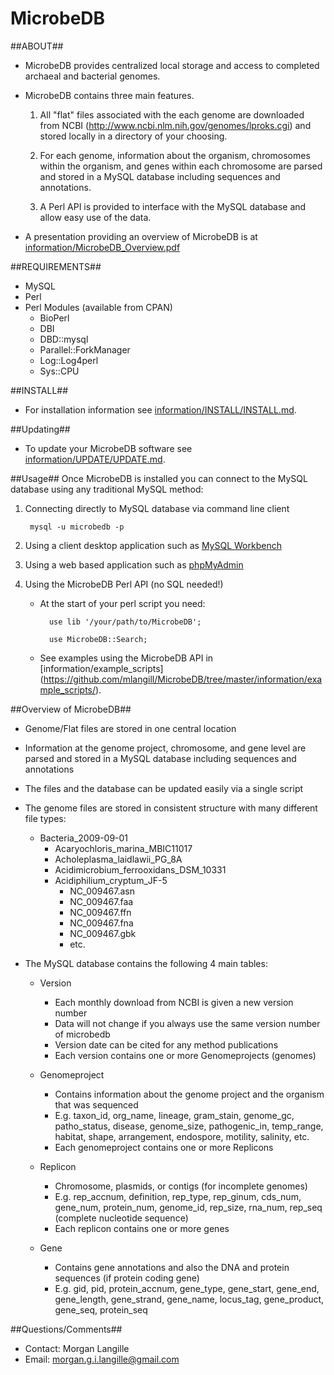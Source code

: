 MicrobeDB
=
##ABOUT##
* MicrobeDB provides centralized local storage and access to completed archaeal and bacterial genomes.

* MicrobeDB contains three main features. 

    1. All "flat" files associated with the each genome are downloaded from NCBI (http://www.ncbi.nlm.nih.gov/genomes/lproks.cgi) and stored locally in a directory of your choosing.

    2. For each genome, information about the organism, chromosomes within the organism, and genes within each chromosome are parsed and stored in a MySQL database including sequences and annotations.

    3. A Perl API is provided to interface with the MySQL database and allow easy use of the data.

* A presentation providing an overview of MicrobeDB is at [information/MicrobeDB_Overview.pdf](http://www.slideshare.net/mlangill/basic-overview-microbedb)

##REQUIREMENTS##
* MySQL
* Perl
* Perl Modules (available from CPAN)
    * BioPerl
    * DBI
    * DBD::mysql
    * Parallel::ForkManager
    * Log::Log4perl
    * Sys::CPU

##INSTALL##
* For installation information see [information/INSTALL/INSTALL.md](https://github.com/mlangill/MicrobeDB/blob/master/information/INSTALL/INSTALL.md).

##Updating##
* To update your MicrobeDB software see [information/UPDATE/UPDATE.md](https://github.com/mlangill/MicrobeDB/blob/master/information/UPDATE/UPDATE.md).

##Usage##
Once MicrobeDB is installed you can connect to the MySQL database using any traditional MySQL method:

1. Connecting directly to MySQL database via command line client

        mysql -u microbedb -p

2. Using a client desktop application such as [MySQL Workbench](http://www.mysql.com/products/workbench/)

3. Using a web based application such as [phpMyAdmin](http://www.phpmyadmin.net/home_page/index.php)

4. Using the MicrobeDB Perl API (no SQL needed!)

    * At the start of your perl script you need:

            use lib '/your/path/to/MicrobeDB';
            
            use MicrobeDB::Search;

    * See examples using the MicrobeDB API in [information/example_scripts] (https://github.com/mlangill/MicrobeDB/tree/master/information/example_scripts/).


##Overview of MicrobeDB##

* Genome/Flat files are stored in one central location

* Information at the genome project, chromosome, and gene level are parsed and stored in a MySQL database including sequences and annotations 

* The files and the database can be updated easily via a single script

* The genome files are stored in consistent structure with many different file types:

    * Bacteria_2009-09-01
        * Acaryochloris_marina_MBIC11017
        * Acholeplasma_laidlawii_PG_8A
        * Acidimicrobium_ferrooxidans_DSM_10331
        * Acidiphilium_cryptum_JF-5
            * NC_009467.asn
            * NC_009467.faa
            * NC_009467.ffn
            * NC_009467.fna
            * NC_009467.gbk
            * etc.

* The MySQL database contains the following 4 main tables:

    * Version
        * Each monthly download from NCBI is given a new version number
        * Data will not change if you always use the same version number of microbedb
        * Version date can be cited for any method publications
        * Each version contains one or more Genomeprojects (genomes)

    * Genomeproject
        * Contains information about the genome project and the organism that was sequenced
        * E.g. taxon_id, org_name, lineage, gram_stain, genome_gc, patho_status, disease, genome_size, pathogenic_in, temp_range, habitat, shape, arrangement, endospore, motility, salinity, etc.
        * Each genomeproject contains one or more Replicons

    * Replicon
        * Chromosome, plasmids, or contigs (for incomplete genomes)
        * E.g. rep_accnum, definition, rep_type, rep_ginum, cds_num, gene_num, protein_num, genome_id, rep_size, rna_num, rep_seq (complete nucleotide sequence)
        * Each replicon contains one or more genes

    * Gene
        * Contains gene annotations and also the DNA and protein sequences (if protein coding gene)
        * E.g. gid, pid, protein_accnum, gene_type, gene_start, gene_end, gene_length, gene_strand, gene_name, locus_tag, gene_product, gene_seq, protein_seq


##Questions/Comments##
* Contact: Morgan Langille
* Email: morgan.g.i.langille@gmail.com